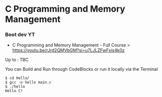 # C Programming and Memory Management

### Boot dev YT

- C Programming and Memory Management - Full Course > https://youtu.be/rJrd2QMVbGM?si=u7LJLZFwFxis4k0z

Up to : TBC

You can Build and Run through CodeBlocks or run it locally via the Terminal
```
$ cd Hello/
$ gcc -o hello main.c 
$ ./hello 
Hello C!
```

